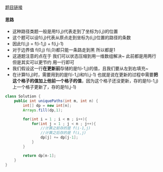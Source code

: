 [题目链接](https://leetcode-cn.com/problems/2AoeFn/)

#### 思路
+ 这种路径类题一般是用f(i,j)代表走到了坐标为(i,j)的位置
+ 这个题可以设f(i,j)代表从原点走到坐标为(i,j)位置的路径的条数
+ 因此f(i,j) = f(i-1,j) + f(i,j-1)
+ 对于边界值 f(0,j) f(i,0)都只能一条路走到黑 所以都是1
+ 这道题注意的点在于 我们可以状态压缩到用一维数组解决~ 此前都是用两行 但是其实可以更节约 用一行即可
+ 我们假设这一行**在更新前**存储的是f(i-1,j)的值，且我们要从左到右填充~
+ 在计算f(i,j)时，需要用到的是f(i-1,j)和f(i,j-1) 也就是说在更新的过程中需要**把这个格子的值加上他前一个格子的值**，因为这个格子还没更新，存的是f(i-1,j) 上一个格子更新了，存的是f(i,j-1)

```java
class Solution {
    public int uniquePaths(int m, int n) {
		int[] dp = new int[n];
        Arrays.fill(dp,1);

        for(int i = 1 ; i < m ; i++){
            for(int j = 1 ; j < n ; j++){
				//计算之前存的是 f(i-1,j) 
                //计算之后存的是 f(i,j)
                dp[j] += dp[j-1];
            }
        }

        return dp[n-1];
    }
}

```